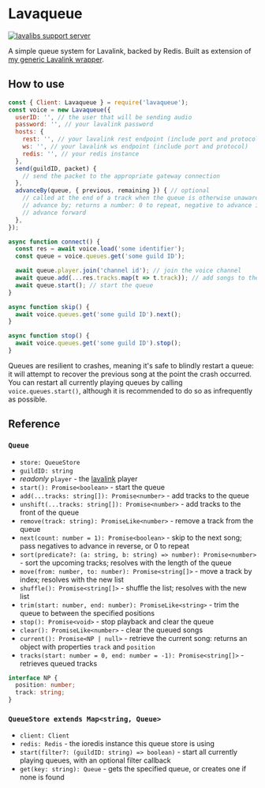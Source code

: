 # Lavaqueue

[![lavalibs support server](https://discordapp.com/api/guilds/494948120103485440/embed.png)](https://discord.gg/jXSKeW5)

A simple queue system for Lavalink, backed by Redis. Built as extension of [my generic Lavalink wrapper](https://github.com/appellation/lavalink.js).

## How to use

```js
const { Client: Lavaqueue } = require('lavaqueue');
const voice = new Lavaqueue({
  userID: '', // the user that will be sending audio
  password: '', // your lavalink password
  hosts: {
    rest: '', // your lavalink rest endpoint (include port and protocol)
    ws: '', // your lavalink ws endpoint (include port and protocol)
    redis: '', // your redis instance
  },
  send(guildID, packet) {
    // send the packet to the appropriate gateway connection
  },
  advanceBy(queue, { previous, remaining }) { // optional
    // called at the end of a track when the queue is otherwise unaware of how many tracks to
    // advance by; returns a number: 0 to repeat, negative to advance in reverse, positive to
    // advance forward
  },
});

async function connect() {
  const res = await voice.load('some identifier');
  const queue = voice.queues.get('some guild ID');

  await queue.player.join('channel id'); // join the voice channel
  await queue.add(...res.tracks.map(t => t.track)); // add songs to the queue
  await queue.start(); // start the queue
}

async function skip() {
  await voice.queues.get('some guild ID').next();
}

async function stop() {
  await voice.queues.get('some guild ID').stop();
}
```

Queues are resilient to crashes, meaning it's safe to blindly restart a queue: it will attempt to recover the previous song at the point the crash occurred. You can restart all currently playing queues by calling `voice.queues.start()`, although it is recommended to do so as infrequently as possible.

## Reference

### `Queue`
- `store: QueueStore`
- `guildID: string`
- *readonly* `player` - the [lavalink](https://github.com/lavalibs/lavalink.js) player
- `start(): Promise<boolean>` - start the queue
- `add(...tracks: string[]): Promise<number>` - add tracks to the queue
- `unshift(...tracks: string[]): Promise<number>` - add tracks to the front of the queue
- `remove(track: string): PromiseLike<number>` - remove a track from the queue
- `next(count: number = 1): Promise<boolean>` - skip to the next song; pass negatives to advance in reverse, or 0 to repeat
- `sort(predicate?: (a: string, b: string) => number): Promise<number>` - sort the upcoming tracks; resolves with the length of the queue
- `move(from: number, to: number): Promise<string[]>` - move a track by index; resolves with the new list
- `shuffle(): Promise<string[]>` - shuffle the list; resolves with the new list
- `trim(start: number, end: number): PromiseLike<string>` - trim the queue to between the specified positions
- `stop(): Promise<void>` - stop playback and clear the queue
- `clear(): PromiseLike<number>` - clear the queued songs
- `current(): Promise<NP | null>` - retrieve the current song: returns an object with properties `track` and `position`
- `tracks(start: number = 0, end: number = -1): Promise<string[]>` - retrieves queued tracks

```ts
interface NP {
  position: number;
  track: string;
}
```

### `QueueStore extends Map<string, Queue>`
- `client: Client`
- `redis: Redis` - the ioredis instance this queue store is using
- `start(filter?: (guildID: string) => boolean)` - start all currently playing queues, with an optional filter callback
- `get(key: string): Queue` - gets the specified queue, or creates one if none is found
